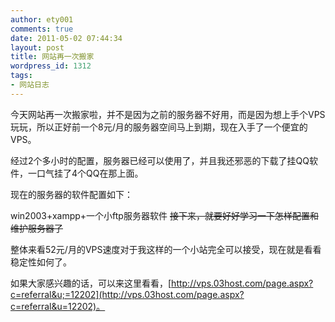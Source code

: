 ```yaml
---
author: ety001
comments: true
date: 2011-05-02 07:44:34
layout: post
title: 网站再一次搬家
wordpress_id: 1312
tags:
- 网站日志
---
```


今天网站再一次搬家啦，并不是因为之前的服务器不好用，而是因为想上手个VPS玩玩，所以正好前一个8元/月的服务器空间马上到期，现在入手了一个便宜的VPS。

经过2个多小时的配置，服务器已经可以使用了，并且我还邪恶的下载了挂QQ软件，一口气挂了4个QQ在那上面。

现在的服务器的软件配置如下：

win2003+xampp+一个小ftp服务器软件
~~接下来，就要好好学习一下怎样配置和维护服务器了~~

整体来看52元/月的VPS速度对于我这样的一个小站完全可以接受，现在就是看看稳定性如何了。

如果大家感兴趣的话，可以来这里看看，[http://vps.03host.com/page.aspx?c=referral&u;=12202](http://vps.03host.com/page.aspx?c=referral&u=12202)。

